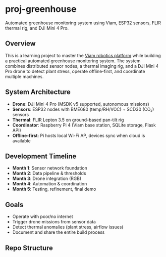# proj-greenhouse
Automated greenhouse monitoring system using Viam, ESP32 sensors, FLIR thermal rig, and DJI Mini 4 Pro.

## Overview
This is a learning project to master the [Viam robotics platform](https://www.viam.com/) while building a practical automated greenhouse monitoring system. The system combines distributed sensor nodes, a thermal imaging rig, and a DJI Mini 4 Pro drone to detect plant stress, operate offline-first, and coordinate multiple machines.

## System Architecture
- **Drone**: DJI Mini 4 Pro (MSDK v5 supported, autonomous missions)
- **Sensors**: ESP32 nodes with BME680 (temp/RH/VOC) + SCD30 (CO₂) sensors
- **Thermal**: FLIR Lepton 3.5 on ground-based pan-tilt rig
- **Coordinator**: Raspberry Pi 4 (Viam base station, SQLite storage, Flask API)
- **Offline-first**: Pi hosts local Wi-Fi AP, devices sync when cloud is available

## Development Timeline
- **Month 1**: Sensor network foundation
- **Month 2**: Data pipeline & thresholds
- **Month 3**: Drone integration (RGB)
- **Month 4**: Automation & coordination
- **Month 5**: Testing, refinement, final demo

## Goals
- Operate with poor/no internet
- Trigger drone missions from sensor data
- Detect thermal anomalies (plant stress, airflow issues)
- Document and share the entire build process

## Repo Structure
